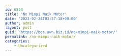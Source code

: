 ```yaml
---
id: 6834
title: 'No Mimpi Naik Motor'
date: '2023-02-24T03:57:18+00:00'
author: admin
layout: post
guid: 'https://bos.awn.biz.id/no-mimpi-naik-motor/'
permalink: /no-mimpi-naik-motor/
categories:
    - Uncategorized
---
```


